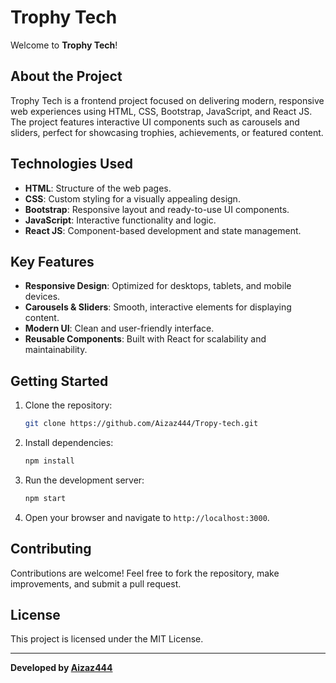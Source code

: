 # Trophy Tech

Welcome to **Trophy Tech**!

## About the Project

Trophy Tech is a frontend project focused on delivering modern, responsive web experiences using HTML, CSS, Bootstrap, JavaScript, and React JS. The project features interactive UI components such as carousels and sliders, perfect for showcasing trophies, achievements, or featured content.

## Technologies Used

- **HTML**: Structure of the web pages.
- **CSS**: Custom styling for a visually appealing design.
- **Bootstrap**: Responsive layout and ready-to-use UI components.
- **JavaScript**: Interactive functionality and logic.
- **React JS**: Component-based development and state management.

## Key Features

- **Responsive Design**: Optimized for desktops, tablets, and mobile devices.
- **Carousels & Sliders**: Smooth, interactive elements for displaying content.
- **Modern UI**: Clean and user-friendly interface.
- **Reusable Components**: Built with React for scalability and maintainability.

## Getting Started

1. Clone the repository:
   ```bash
   git clone https://github.com/Aizaz444/Tropy-tech.git
   ```
2. Install dependencies:
   ```bash
   npm install
   ```
3. Run the development server:
   ```bash
   npm start
   ```
4. Open your browser and navigate to `http://localhost:3000`.

## Contributing

Contributions are welcome! Feel free to fork the repository, make improvements, and submit a pull request.

## License

This project is licensed under the MIT License.

---

**Developed by [Aizaz444](https://github.com/Aizaz444)**
